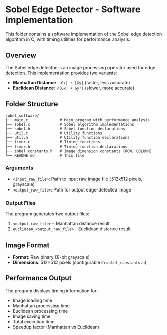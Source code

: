 # Sobel Edge Detector - Software Implementation

This folder contains a software implementation of the Sobel edge detection algorithm in C, with timing utilities for performance analysis.

## Overview

The Sobel edge detector is an image processing operator used for edge detection. This implementation provides two variants:
- **Manhattan Distance**: `|Gx| + |Gy|` (faster, less accurate)
- **Euclidean Distance**: `√(Gx² + Gy²)` (slower, more accurate)

## Folder Structure

```
sobel_software/
├── main.c              # Main program with performance analysis
├── sobel.c             # Sobel algorithm implementations
├── sobel.h             # Sobel function declarations
├── util.c              # Utility functions
├── util.h              # Utility function declarations
├── timer.c             # Timing functions
├── timer.h             # Timing function declarations
├── sobel_constants.h   # Image dimension constants (ROW, COLUMN)
└── README.md           # This file
```

### Arguments
- `<input_raw_file>`: Path to input raw image file (512x512 pixels, grayscale)
- `<output_raw_file>`: Path for output edge-detected image

### Output Files
The program generates two output files:
1. `<output_raw_file>` - Manhattan distance result
2. `euclidean_<output_raw_file>` - Euclidean distance result

## Image Format

- **Format**: Raw binary (8-bit grayscale)
- **Dimensions**: 512×512 pixels (configurable in `sobel_constants.h`)

## Performance Output

The program displays timing information for:
- Image loading time
- Manhattan processing time
- Euclidean processing time
- Image saving time
- Total execution time
- Speedup factor (Manhattan vs Euclidean)
